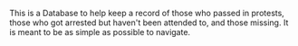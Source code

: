 This is a Database to help keep a record of those who passed in protests, those who got arrested but haven't been attended to, and those missing.
It is meant to be as simple as possible to navigate.
